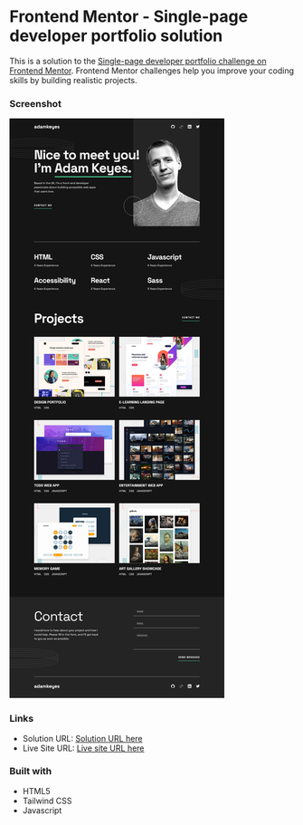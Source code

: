 # Frontend Mentor - Single-page developer portfolio solution

This is a solution to the [Single-page developer portfolio challenge on Frontend Mentor](https://www.frontendmentor.io/challenges/singlepage-developer-portfolio-bBVj2ZPi-x). Frontend Mentor challenges help you improve your coding skills by building realistic projects.

### Screenshot

![](./images/Screenshot.png)

### Links

- Solution URL: [Solution URL here](https://github.com/NDK1195/single-page-developer-portfolio)
- Live Site URL: [Live site URL here](https://ndk1195.github.io/single-page-developer-portfolio/)

### Built with

- HTML5
- Tailwind CSS
- Javascript
